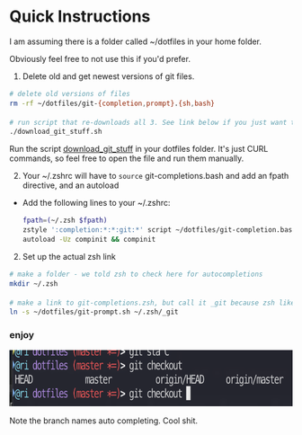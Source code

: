 # Quick Instructions

I am assuming there is a folder called ~/dotfiles in your home folder. 

Obviously feel free to not use this if you'd prefer.

1) Delete old and get newest versions of git files.

```bash
# delete old versions of files
rm -rf ~/dotfiles/git-{completion,prompt}.{sh,bash}

# run script that re-downloads all 3. See link below if you just want to copy paste the CURL commands
./download_git_stuff.sh
```

Run the script [download_git_stuff](download_git_stuff.sh) in your dotfiles folder. It's just CURL commands, so feel free to open the file and run them manually.

2) Your ~/.zshrc will have to `source` git-completions.bash and add an fpath directive, and an autoload
  - Add the following lines to your ~/.zshrc:
    ```bash
    fpath=(~/.zsh $fpath)
    zstyle ':completion:*:*:git:*' script ~/dotfiles/git-completion.bash
    autoload -Uz compinit && compinit
    ```

  
2) Set up the actual zsh link
  ```bash
  # make a folder - we told zsh to check here for autocompletions
  mkdir ~/.zsh
  
  # make a link to git-completions.zsh, but call it _git because zsh likes underscores or some shit? 
  ln -s ~/dotfiles/git-prompt.sh ~/.zsh/_git
  ```
  
  
  
### enjoy

<img src="pics/demo.png" height=100>

Note the branch names auto completing. Cool shit.
